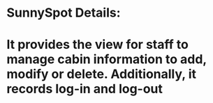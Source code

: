 # SunnySpot Details:

# It provides the view for staff to manage cabin information to add, modify or delete. Additionally, it records log-in and log-out


